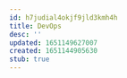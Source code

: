 ```yaml
---
id: h7judial4okjf9jld3kmh4h
title: DevOps
desc: ''
updated: 1651149627007
created: 1651144905630
stub: true
---
```



